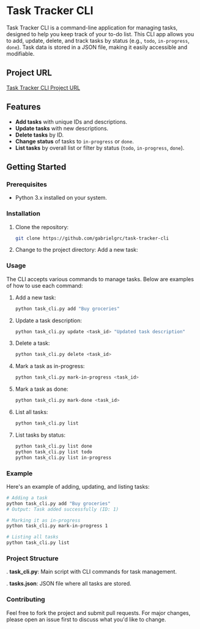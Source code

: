 # Task Tracker CLI

Task Tracker CLI is a command-line application for managing tasks, designed to help you keep track of your to-do list. This CLI app allows you to add, update, delete, and track tasks by status (e.g., `todo`, `in-progress`, `done`). Task data is stored in a JSON file, making it easily accessible and modifiable.

## Project URL
[Task Tracker CLI Project URL](https://github.com/gabrielgrc/task-tracker-cli)

## Features
- **Add tasks** with unique IDs and descriptions.
- **Update tasks** with new descriptions.
- **Delete tasks** by ID.
- **Change status** of tasks to `in-progress` or `done`.
- **List tasks** by overall list or filter by status (`todo`, `in-progress`, `done`).
  
## Getting Started

### Prerequisites
- Python 3.x installed on your system.
  
### Installation
1. Clone the repository:
   ```bash
   git clone https://github.com/gabrielgrc/task-tracker-cli
   ```

2. Change to the project directory:
   Add a new task:

### Usage
The CLI accepts various commands to manage tasks. Below are examples of how to use each command:

1. Add a new task:
   ```bash
   python task_cli.py add "Buy groceries"
   ```

2. Update a task description:
   ```bash
   python task_cli.py update <task_id> "Updated task description"
   ```

3. Delete a task:
   ```bash
   python task_cli.py delete <task_id>
   ```

4. Mark a task as in-progress:
   ```bash
   python task_cli.py mark-in-progress <task_id>
   ```

5. Mark a task as done:
   ```bash
   python task_cli.py mark-done <task_id>
   ```

6. List all tasks:
   ```bash
   python task_cli.py list
   ```

7. List tasks by status:
   ```bash
   python task_cli.py list done
   python task_cli.py list todo
   python task_cli.py list in-progress
   ```

### Example
Here's an example of adding, updating, and listing tasks:
  ```bash
  # Adding a task
  python task_cli.py add "Buy groceries"
  # Output: Task added successfully (ID: 1)
  
  # Marking it as in-progress
  python task_cli.py mark-in-progress 1
  
  # Listing all tasks
  python task_cli.py list
  ```

### Project Structure
. **task_cli.py**: Main script with CLI commands for task management.

. **tasks.json**: JSON file where all tasks are stored.

### Contributing
Feel free to fork the project and submit pull requests. For major changes, please open an issue first to discuss what you'd like to change.
